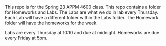 This repo is for the Spring 23 APPM 4600 class. This repo contains a folder for Homeworks and Labs. The Labs are what we do in lab every Thursday. Each Lab will have a different folder within the Labs folder. The Homework folder will have the homeworks for the week.

Labs are every Thursday at 10:10 and due at midnight.
Homeworks are due every Friday at 5pm.